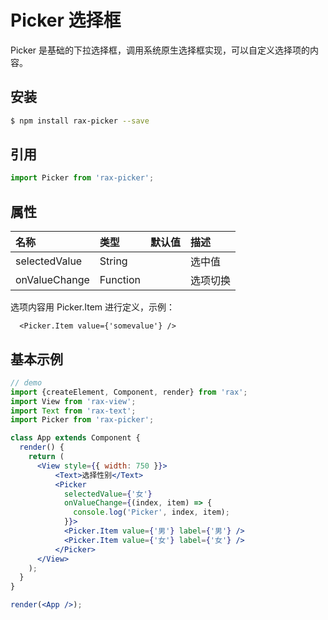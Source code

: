 # Picker 选择框

Picker 是基础的下拉选择框，调用系统原生选择框实现，可以自定义选择项的内容。

## 安装

```bash
$ npm install rax-picker --save
```

## 引用

```jsx
import Picker from 'rax-picker';
```

## 属性

| 名称      | 类型       | 默认值  | 描述   |
| :------ | :------- | :--- | :--- |
| selectedValue | String |      | 选中值 |
| onValueChange | Function |      | 选项切换 |

选项内容用 Picker.Item 进行定义，示例：

```
  <Picker.Item value={'somevalue'} />
```

## 基本示例

```jsx
// demo
import {createElement, Component, render} from 'rax';
import View from 'rax-view';
import Text from 'rax-text';
import Picker from 'rax-picker';

class App extends Component {
  render() {
    return (
      <View style={{ width: 750 }}>
          <Text>选择性别</Text>
          <Picker 
            selectedValue={'女'}
            onValueChange={(index, item) => {
              console.log('Picker', index, item);
            }}>
            <Picker.Item value={'男'} label={'男'} />
            <Picker.Item value={'女'} label={'女'} />
          </Picker>
      </View>
    );
  }
}

render(<App />);
```